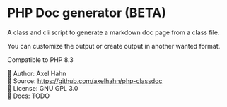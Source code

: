# PHP Doc generator (BETA)

A class and cli script to generate a markdown doc page from a class file.

You can customize the output or create output in another wanted format.

Compatible to PHP 8.3

👤 Author: Axel Hahn \
📄 Source: <https://github.com/axelhahn/php-classdoc> \
📜 License: GNU GPL 3.0 \
📗 Docs: TODO
